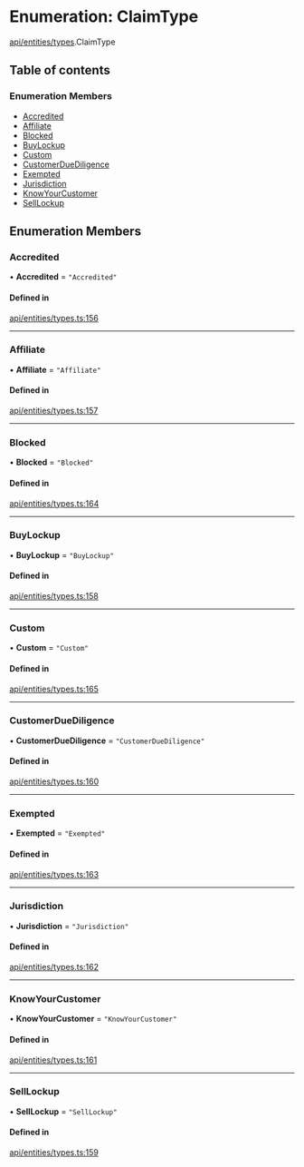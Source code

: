 # Enumeration: ClaimType

[api/entities/types](../wiki/api.entities.types).ClaimType

## Table of contents

### Enumeration Members

- [Accredited](../wiki/api.entities.types.ClaimType#accredited)
- [Affiliate](../wiki/api.entities.types.ClaimType#affiliate)
- [Blocked](../wiki/api.entities.types.ClaimType#blocked)
- [BuyLockup](../wiki/api.entities.types.ClaimType#buylockup)
- [Custom](../wiki/api.entities.types.ClaimType#custom)
- [CustomerDueDiligence](../wiki/api.entities.types.ClaimType#customerduediligence)
- [Exempted](../wiki/api.entities.types.ClaimType#exempted)
- [Jurisdiction](../wiki/api.entities.types.ClaimType#jurisdiction)
- [KnowYourCustomer](../wiki/api.entities.types.ClaimType#knowyourcustomer)
- [SellLockup](../wiki/api.entities.types.ClaimType#selllockup)

## Enumeration Members

### Accredited

• **Accredited** = ``"Accredited"``

#### Defined in

[api/entities/types.ts:156](https://github.com/PolymeshAssociation/polymesh-sdk/blob/88db4a91/src/api/entities/types.ts#L156)

___

### Affiliate

• **Affiliate** = ``"Affiliate"``

#### Defined in

[api/entities/types.ts:157](https://github.com/PolymeshAssociation/polymesh-sdk/blob/88db4a91/src/api/entities/types.ts#L157)

___

### Blocked

• **Blocked** = ``"Blocked"``

#### Defined in

[api/entities/types.ts:164](https://github.com/PolymeshAssociation/polymesh-sdk/blob/88db4a91/src/api/entities/types.ts#L164)

___

### BuyLockup

• **BuyLockup** = ``"BuyLockup"``

#### Defined in

[api/entities/types.ts:158](https://github.com/PolymeshAssociation/polymesh-sdk/blob/88db4a91/src/api/entities/types.ts#L158)

___

### Custom

• **Custom** = ``"Custom"``

#### Defined in

[api/entities/types.ts:165](https://github.com/PolymeshAssociation/polymesh-sdk/blob/88db4a91/src/api/entities/types.ts#L165)

___

### CustomerDueDiligence

• **CustomerDueDiligence** = ``"CustomerDueDiligence"``

#### Defined in

[api/entities/types.ts:160](https://github.com/PolymeshAssociation/polymesh-sdk/blob/88db4a91/src/api/entities/types.ts#L160)

___

### Exempted

• **Exempted** = ``"Exempted"``

#### Defined in

[api/entities/types.ts:163](https://github.com/PolymeshAssociation/polymesh-sdk/blob/88db4a91/src/api/entities/types.ts#L163)

___

### Jurisdiction

• **Jurisdiction** = ``"Jurisdiction"``

#### Defined in

[api/entities/types.ts:162](https://github.com/PolymeshAssociation/polymesh-sdk/blob/88db4a91/src/api/entities/types.ts#L162)

___

### KnowYourCustomer

• **KnowYourCustomer** = ``"KnowYourCustomer"``

#### Defined in

[api/entities/types.ts:161](https://github.com/PolymeshAssociation/polymesh-sdk/blob/88db4a91/src/api/entities/types.ts#L161)

___

### SellLockup

• **SellLockup** = ``"SellLockup"``

#### Defined in

[api/entities/types.ts:159](https://github.com/PolymeshAssociation/polymesh-sdk/blob/88db4a91/src/api/entities/types.ts#L159)
